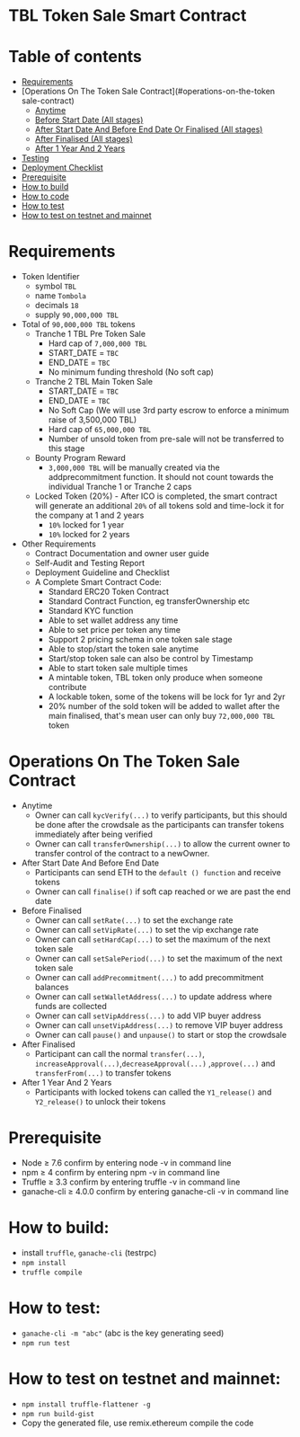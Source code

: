 # TBL Token Sale Smart Contract

# Table of contents

* [Requirements](#requirements)
* [Operations On The Token Sale Contract](#operations-on-the-token sale-contract)
    * [Anytime](#anytime)
    * [Before Start Date (All stages)](#before-start-date)
    * [After Start Date And Before End Date Or Finalised (All stages)](#after-start-date-and-before-end-date-or-finalised)
    * [After Finalised (All stages)](#after-finalised)
    * [After 1 Year And 2 Years](#after-1-year-and-2-years)
* [Testing](#testing)
* [Deployment Checklist](#deployment-checklist)
* [Prerequisite](#prerequisite)
* [How to build](#how-to-build)
* [How to code](#how-to-code)
* [How to test](#how-to-test)
* [How to test on testnet and mainnet](#how-to-test-on-testnet-and-mainnet)

# Requirements

* Token Identifier
    * symbol `TBL`
    * name `Tombola`
    * decimals `18`
    * supply `90,000,000 TBL`
* Total of `90,000,000 TBL` tokens
  * Tranche 1 TBL Pre Token Sale
    * Hard cap of `7,000,000 TBL`
    * START_DATE = `TBC`
    * END_DATE = `TBC`
    * No minimum funding threshold (No soft cap)
  * Tranche 2 TBL Main Token Sale
    * START_DATE = `TBC`
    * END_DATE = `TBC`
    * No Soft Cap (We will use 3rd party escrow to enforce a minimum raise of 3,500,000 TBL)
    * Hard cap of `65,000,000 TBL`
    * Number of unsold token from pre-sale will not be transferred to this stage
  * Bounty Program Reward
    * `3,000,000 TBL` will be manually created via the addprecommitment function. It should not count towards the individual Tranche 1 or Tranche 2 caps
  * Locked Token (20%) - After ICO is completed, the smart contract will generate an additional `20%` of all tokens sold and time-lock it for the company at 1 and 2 years
    * `10%` locked for 1 year
    * `10%` locked for 2 years
* Other Requirements
  * Contract Documentation and owner user guide
  * Self-Audit and Testing Report
  * Deployment Guideline and Checklist
  * A Complete Smart Contract Code:
    * Standard ERC20 Token Contract
    * Standard Contract Function, eg transferOwnership etc
    * Standard KYC function
    * Able to set wallet address any time
    * Able to set price per token any time
    * Support 2 pricing schema in one token sale stage
    * Able to stop/start the token sale anytime
    * Start/stop token sale can also be control by Timestamp
    * Able to start token sale multiple times
    * A mintable token, TBL token only produce when someone contribute
    * A lockable token, some of the tokens will be lock for 1yr and 2yr
    * 20% number of the sold token will be added to wallet after the main finalised, that's mean user can only buy `72,000,000 TBL` token

# Operations On The Token Sale Contract

* Anytime
    * Owner can call `kycVerify(...)` to verify participants, but this should be done after the crowdsale as the participants can transfer tokens immediately after being verified
    * Owner can call `transferOwnership(...)` to allow the current owner to transfer control of the contract to a newOwner.
* After Start Date And Before End Date
    * Participants can send ETH to the `default () function` and receive tokens
    * Owner can call `finalise()` if soft cap reached or we are past the end date
* Before Finalised
    * Owner can call `setRate(...)` to set the exchange rate
    * Owner can call `setVipRate(...)` to set the vip exchange rate
    * Owner can call `setHardCap(...)` to set the maximum of the next token sale
    * Owner can call `setSalePeriod(...)` to set the maximum of the next token sale
    * Owner can call `addPrecommitment(...)` to add precommitment balances
    * Owner can call `setWalletAddress(...)` to update address where funds are collected
    * Owner can call `setVipAddress(...)` to add VIP buyer address
    * Owner can call `unsetVipAddress(...)` to remove VIP buyer address
    * Owner can call `pause()` and `unpause()` to start or stop the crowdsale
* After Finalised
    * Participant can call the normal `transfer(...)`, `increaseApproval(...)`,`decreaseApproval(...)` ,`approve(...)` and `transferFrom(...)` to transfer tokens
* After 1 Year And 2 Years
    * Participants with locked tokens can called the `Y1_release()` and `Y2_release()` to unlock their tokens

# Prerequisite
* Node ≥ 7.6 confirm by entering node -v in command line
* npm ≥ 4 confirm by entering npm -v in command line
* Truffle ≥ 3.3 confirm by entering truffle -v in command line
* ganache-cli ≥ 4.0.0 confirm by entering ganache-cli -v in command line

# How to build:
* install `truffle`, `ganache-cli` (testrpc)
* `npm install`
* `truffle compile`

# How to test:
* `ganache-cli -m "abc"` (abc is the key generating seed)
* `npm run test`

# How to test on testnet and mainnet:
* `npm install truffle-flattener -g`
* `npm run build-gist`
* Copy the generated file, use remix.ethereum compile the code
